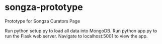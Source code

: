 songza-prototype
================

Prototype for Songza Curators Page

Run python setup.py to load all data into MongoDB.
Run python app.py to run the Flask web server. Navigate to localhost:5001 to view the app.